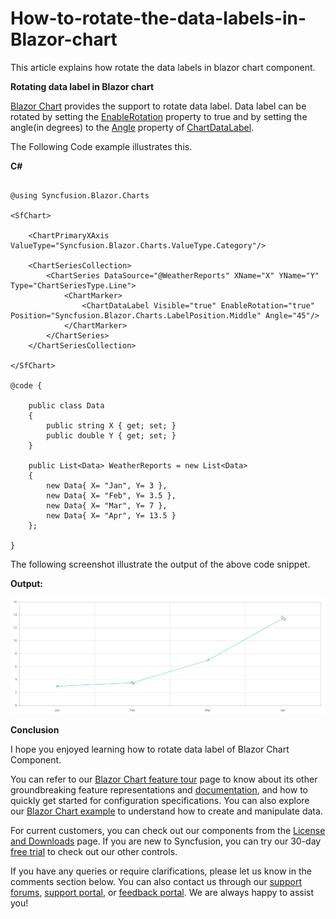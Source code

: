 # How-to-rotate-the-data-labels-in-Blazor-chart

This article explains how rotate the data labels in blazor chart component.

**Rotating data label in Blazor chart**

[Blazor Chart](https://www.syncfusion.com/blazor-components/blazor-charts) provides the support to rotate data label. Data label can be rotated by setting the  [EnableRotation](https://help.syncfusion.com/cr/blazor/Syncfusion.Blazor.Charts.ChartDataLabel.html#Syncfusion_Blazor_Charts_ChartDataLabel_EnableRotation) property to true and by setting the angle(in degrees) to the [Angle](https://help.syncfusion.com/cr/blazor/Syncfusion.Blazor.Charts.ChartDataLabel.html#Syncfusion_Blazor_Charts_ChartDataLabel_Angle) property of [ChartDataLabel](https://help.syncfusion.com/cr/blazor/Syncfusion.Blazor.Charts.ChartDataLabel.html#Syncfusion_Blazor_Charts_ChartDataLabel__ctor).

The Following Code example illustrates this.

**C#**

```cshtml

@using Syncfusion.Blazor.Charts

<SfChart>

    <ChartPrimaryXAxis ValueType="Syncfusion.Blazor.Charts.ValueType.Category"/>

    <ChartSeriesCollection>
        <ChartSeries DataSource="@WeatherReports" XName="X" YName="Y" Type="ChartSeriesType.Line">
            <ChartMarker>
                <ChartDataLabel Visible="true" EnableRotation="true" Position="Syncfusion.Blazor.Charts.LabelPosition.Middle" Angle="45"/>
            </ChartMarker>
        </ChartSeries>
    </ChartSeriesCollection>
    
</SfChart>

@code {

    public class Data
    {
        public string X { get; set; }
        public double Y { get; set; }
    }

    public List<Data> WeatherReports = new List<Data>
    {
        new Data{ X= "Jan", Y= 3 },
        new Data{ X= "Feb", Y= 3.5 },
        new Data{ X= "Mar", Y= 7 },
        new Data{ X= "Apr", Y= 13.5 }
    };

}

```

The following screenshot illustrate the output of the above code snippet.

**Output:**

![](/datalabel-rotation.png)

**Conclusion**

I hope you enjoyed learning how to rotate data label of Blazor Chart Component.

You can refer to our [Blazor Chart feature tour](https://www.syncfusion.com/blazor-components/blazor-charts) page to know about its other groundbreaking feature representations and [documentation](https://blazor.syncfusion.com/documentation/chart/getting-started), and how to quickly get started for configuration specifications. You can also explore our [Blazor Chart example](https://blazor.syncfusion.com/demos/chart/line?theme=bootstrap5) to understand how to create and manipulate data.

For current customers, you can check out our components from the [License and Downloads](https://www.syncfusion.com/sales/teamlicense) page. If you are new to Syncfusion, you can try our 30-day [free trial](https://www.syncfusion.com/downloads/blazor) to check out our other controls.

If you have any queries or require clarifications, please let us know in the comments section below. You can also contact us through our [support forums](https://www.syncfusion.com/forums), [support portal](https://support.syncfusion.com/create), or [feedback portal](https://www.syncfusion.com/feedback/blazor-components?control=charts). We are always happy to assist you!